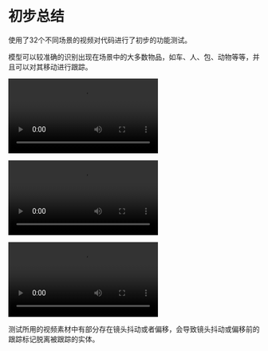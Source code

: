 # 初步总结

使用了32个不同场景的视频对代码进行了初步的功能测试。

模型可以较准确的识别出现在场景中的大多数物品，如车、人、包、动物等等，并且可以对其移动进行跟踪。

<video src="C:\Users\YAW\Desktop\ߍ*��[�O\31.mp4"></video>

<video src="C:\Users\YAW\Desktop\ߍ*��[�O\10.mp4"></video>

<video src="C:\Users\YAW\Desktop\ߍ*��[�O\28.mp4"></video>

测试所用的视频素材中有部分存在镜头抖动或者偏移，会导致镜头抖动或偏移前的跟踪标记脱离被跟踪的实体。